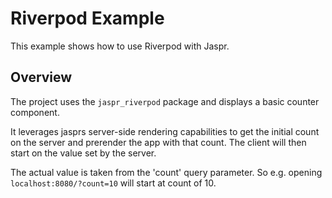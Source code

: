 # Riverpod Example

This example shows how to use Riverpod with Jaspr. 

## Overview

The project uses the `jaspr_riverpod` package and displays a basic counter component.

It leverages jasprs server-side rendering capabilities to get the initial count on the server and
prerender the app with that count. The client will then start on the value set by the server.

The actual value is taken from the 'count' query parameter. So e.g. opening `localhost:8080/?count=10` 
will start at count of 10.

